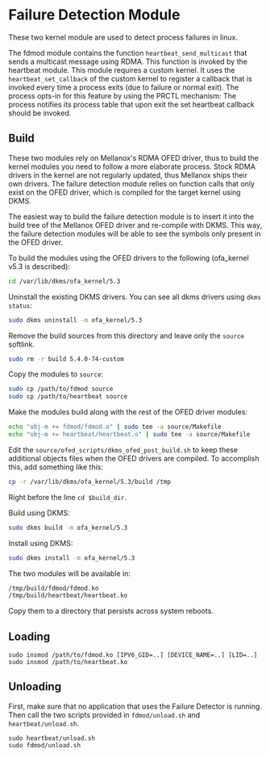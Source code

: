 # Failure Detection Module

These two kernel module are used to detect process failures in linux.

The fdmod module contains the function `heartbeat_send_multicast` that sends a multicast message using RDMA.
This function is invoked by the heartbeat module. This module requires a custom kernel.
It uses the `heartbeat_set_callback` of the custom kernel to register a callback that is invoked every time a process exits (due to failure or normal exit).
The process opts-in for this feature by using the PRCTL mechanism: The process notifies its process table that upon exit the set heartbeat callback should be invoked.

## Build
These two modules rely on Mellanox's RDMA OFED driver, thus to build the kernel modules you need to follow a more elaborate process.
Stock RDMA drivers in the kernel are not regularly updated, thus Mellanox ships their own drivers.
The failure detection module relies on function calls that only exist on the OFED driver, which is compiled for the target kernel using DKMS.

The easiest way to build the failure detection module is to insert it into the build tree of the Mellanox OFED driver and re-compile with DKMS.
This way, the failure detection modules will be able to see the symbols only present in the OFED driver.

To build the modules using the OFED drivers to the following (ofa_kernel v5.3 is described):
```sh
cd /var/lib/dkms/ofa_kernel/5.3
```

Uninstall the existing DKMS drivers. You can see all dkms drivers using `dkms status`:
```sh
sudo dkms uninstall -m ofa_kernel/5.3
```

Remove the build sources from this directory and leave only the `source` softlink.
```sh
sudo rm -r build 5.4.0-74-custom
```

Copy the modules to `source`:
```sh
sudo cp /path/to/fdmod source
sudo cp /path/to/heartbeat source
```

Make the modules build along with the rest of the OFED driver modules:
```sh
echo "obj-m += fdmod/fdmod.o" | sudo tee -a source/Makefile
echo "obj-m += heartbeat/heartbeat.o" | sudo tee -a source/Makefile
```

Edit the `source/ofed_scripts/dkms_ofed_post_build.sh` to keep these additional objects files when the OFED drivers are compiled.
To accomplish this, add something like this:
```sh
cp -r /var/lib/dkms/ofa_kernel/5.3/build /tmp
```
Right before the line `cd $build_dir`.

Build using DKMS:
```sh
sudo dkms build -m ofa_kernel/5.3
```

Install using DKMS:
```sh
sudo dkms install -m ofa_kernel/5.3
```

The two modules will be available in:
```sh
/tmp/build/fdmod/fdmod.ko
/tmp/build/heartbeat/heartbeat.ko
```
Copy them to a directory that persists across system reboots.

## Loading

```
sudo insmod /path/to/fdmod.ko [IPV6_GID=..] [DEVICE_NAME=..] [LID=..]
sudo insmod /path/to/heartbeat.ko
```

## Unloading
First, make sure that no application that uses the Failure Detector is running. Then call the two scripts provided in `fdmod/unload.sh` and `heartbeat/unload.sh`.
```
sudo heartbeat/unload.sh
sudo fdmod/unload.sh
```
